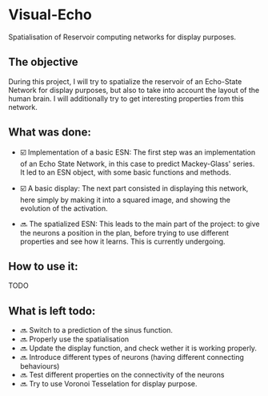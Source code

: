 # Visual-Echo
Spatialisation of Reservoir computing networks for display purposes.

## The objective
During this project, I will try to spatialize the reservoir of an Echo-State Network for display purposes, but also to take into account the layout of the human brain. I will additionally try to get interesting properties from this network.

## What was done:

* :ballot_box_with_check: Implementation of a basic ESN:
The first step was an implementation of an Echo State Network, in this case to predict Mackey-Glass' series.
It led to an ESN object, with some basic functions and methods. 

* :ballot_box_with_check: A basic display:
The next part consisted in displaying this network, here simply by making it into a squared image, and showing the evolution of the activation.

* :soon: The spatialized ESN:
This leads to the main part of the project: to give the neurons a position in the plan, before trying to use different properties and see how it learns.
This is currently undergoing.

## How to use it:
TODO


## What is left todo:
* :soon: Switch to a prediction of the sinus function.
* :soon: Properly use the spatialisation
* :soon: Update the display function, and check wether it is working properly.
* :soon: Introduce different types of neurons (having different connecting behaviours)
* :soon: Test different properties on the connectivity of the neurons
* :soon: Try to use Voronoi Tesselation for display purpose.  
